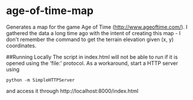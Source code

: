 age-of-time-map
===============
Generates a map for the game Age of Time (http://www.ageoftime.com/). I gathered the data a long time ago with the intent of creating this map - I don't remember the command to get the terrain elevation given (x, y) coordinates.

##Running Locally
The script in index.html will not be able to run if it is opened using the 'file:' protocol. As a workaround, start a HTTP server using 
```
python -m SimpleHTTPServer
```
and access it through http://localhost:8000/index.html

